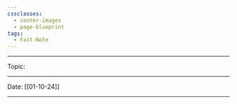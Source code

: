 ```yaml
---
cssclasses:
  - center-images
  - page-blueprint
tags:
  - Fast-Note
---
```

___
Topic:
____
Date: [[01-10-24]]
___


